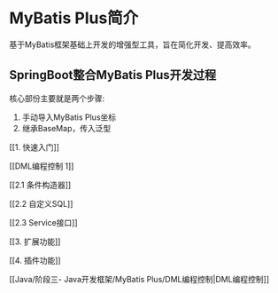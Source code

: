 # MyBatis Plus简介
基于MyBatis框架基础上开发的增强型工具，旨在简化开发、提高效率。

## SpringBoot整合MyBatis Plus开发过程

核心部份主要就是两个步骤:
1. 手动导入MyBatis Plus坐标
2. 继承BaseMap，传入泛型

[[1. 快速入门]]

[[DML编程控制 1]]

[[2.1 条件构造器]]

[[2.2 自定义SQL]]

[[2.3 Service接口]]

[[3. 扩展功能]]

[[4. 插件功能]]

[[Java/阶段三- Java开发框架/MyBatis Plus/DML编程控制|DML编程控制]]

